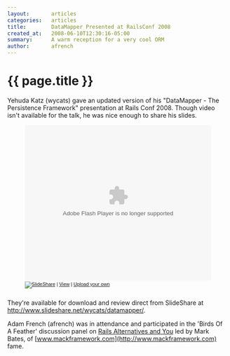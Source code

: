 ```yaml
---
layout:       articles
categories:   articles
title:        DataMapper Presented at RailsConf 2008
created_at:   2008-06-10T12:30:16-05:00
summary:      A warm reception for a very cool ORM
author:       afrench
---
```


{{ page.title }}
================

Yehuda Katz (wycats) gave an updated version of his "DataMapper - The
Persistence Framework" presentation at Rails Conf 2008. Though video isn't
available for the talk, he was nice enough to share his slides.

<div style="width:425px;text-align:left; margin:0 auto;" id="__ss_445593"><object style="margin:0px" width="425" height="355"><param name="movie" value="http://static.slideshare.net/swf/ssplayer2.swf?doc=datamapper-1212540345128334-9"/><param name="allowFullScreen" value="true"/><param name="allowScriptAccess" value="always"/><embed src="http://static.slideshare.net/swf/ssplayer2.swf?doc=datamapper-1212540345128334-9" type="application/x-shockwave-flash" allowscriptaccess="always" allowfullscreen="true" width="425" height="355"></embed></object><div style="font-size:11px;font-family:tahoma,arial;height:26px;padding-top:2px;"><a href="http://www.slideshare.net/?src=embed"><img src="http://static.slideshare.net/swf/logo_embd.png" style="border:0px none;margin-bottom:-5px" alt="SlideShare"/></a> | <a href="http://www.slideshare.net/wycats/datamapper?src=embed" title="View DataMapper on SlideShare">View</a> | <a href="http://www.slideshare.net/upload?src=embed">Upload your own</a></div></div>

They're available for download and review direct from SlideShare at
<http://www.slideshare.net/wycats/datamapper/>.

Adam French (afrench) was in attendance and participated in the 'Birds Of A
Feather' discussion panel on [Rails Alternatives and You](http://en.oreilly.com/rails2008/public/schedule/detail/4426) led by Mark
Bates, of [www.mackframework.com](http://www.mackframework.com) fame.
